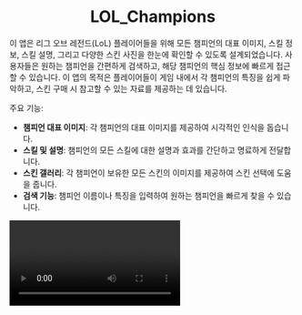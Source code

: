 <h1 align="center">LOL_Champions</h1>

이 앱은 리그 오브 레전드(LoL) 플레이어들을 위해 모든 챔피언의 대표 이미지, 스킬 정보, 스킬 설명, 그리고 다양한 스킨 사진을 한눈에 확인할 수 있도록 설계되었습니다. 사용자들은 원하는 챔피언을 간편하게 검색하고, 해당 챔피언의 핵심 정보에 빠르게 접근할 수 있습니다. 이 앱의 목적은 플레이어들이 게임 내에서 각 챔피언의 특징을 쉽게 파악하고, 스킨 구매 시 참고할 수 있는 자료를 제공하는 데 있습니다.

주요 기능:

 - **챔피언 대표 이미지**: 각 챔피언의 대표 이미지를 제공하여 시각적인 인식을 돕습니다.
 - **스킬 및 설명**: 챔피언의 모든 스킬에 대한 설명과 효과를 간단하고 명료하게 전달합니다.
 - **스킨 갤러리**: 각 챔피언이 보유한 모든 스킨의 이미지를 제공하여 스킨 선택에 도움을 줍니다.
 - **검색 기능**: 챔피언 이름이나 특징을 입력하여 원하는 챔피언을 빠르게 찾을 수 있습니다.
</p>

<div>
 <video controls src="https://github.com/user-attachments/assets/6e65109c-4ffe-465e-a101-af8ebadc075d" width="300"></video>
</div>
